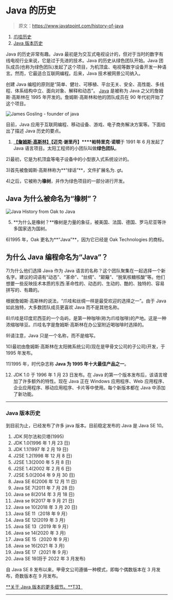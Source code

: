 # Java 的历史

> 原文：<https://www.javatpoint.com/history-of-java>

1.  [爪哇历史](#)
2.  [Java 版本历史](#version)

Java 的历史非常有趣。Java 最初是为交互式电视设计的，但对于当时的数字有线电视行业来说，它是过于先进的技术。Java 的历史从绿色团队开始。Java 团队成员(也称为绿色团队)发起了这个项目，为机顶盒、电视等数字设备开发一种语言。然而，它最适合互联网编程。后来，Java 技术被网景公司纳入。

创建 Java 编程的原则是“简单、健壮、可移植、平台无关、安全、高性能、多线程、体系结构中立、面向对象、解释和动态”。 [Java](java-tutorial) 是被称为 Java 之父的詹姆斯·高斯林在 1995 年开发的。詹姆斯·高斯林和他的团队成员在 90 年代初开始了这个项目。

![James Gosling - founder of java](../img/ea3c2c38e9a67f8cd66ad59f3cd54602.png)

目前，Java 应用于互联网编程、移动设备、游戏、电子商务解决方案等。下面给出了描述 Java 历史的要点。

1) **[【詹姆斯·高斯林】](james-gosling-father-of-java)【迈克·谢里丹】****帕特里克·诺顿**于 1991 年 6 月发起了 Java 语言项目。太阳工程师的小团队叫做**绿色团队**。

2)最初，它是为机顶盒等电子设备中的小型嵌入式系统设计的。

3)首先被詹姆斯·高斯林称为**“绿话”**，文件扩展名为. gt。

4)之后，它被称为**橡树**，并作为绿色项目的一部分进行开发。

## Java 为什么被命名为“橡树”？

![Java History from Oak to Java](../img/3c47a90009e21039c6dde73a1603e27f.png)

5) **为什么是橡树？**橡树是力量的象征，被美国、法国、德国、罗马尼亚等许多国家选为国树。

6)1995 年，Oak 更名为**“Java”**，因为它已经是 Oak Technologies 的商标。

## 为什么 Java 编程命名为“Java”？

7)为什么他们选择 Java 作为 Java 语言的名称？这个团队聚集在一起选择一个新名字。建议的词语有“动态”、“革命”、“丝绸”、“颠簸”、“脱氧核糖核酸”等。他们想要一些反映技术本质的东西:革命性的、动态的、生动的、酷的、独特的、容易拼写的、有趣的。

根据詹姆斯·高斯林的说法，“爪哇和丝绸一样是最受欢迎的选择之一”。由于 Java 如此独特，大多数团队成员更喜欢 Java 而不是其他名称。

8)爪哇是印度尼西亚的一个岛屿，是第一种咖啡(称为爪哇咖啡)的产地。这是一种浓缩咖啡豆。爪哇名字是詹姆斯·高斯林在办公室附近喝咖啡时选择的。

9)请注意，Java 只是一个名称，而不是缩写。

10)最初由詹姆斯·高斯林在太阳微系统公司(现在是甲骨文公司的子公司)开发，于 1995 年发布。

11)1995 年，时代杂志称 **Java 为 1995 年十大最佳产品之一**。

12) JDK 1.0 于 1996 年 1 月 23 日发布。在 Java 的第一个版本发布后，该语言增加了许多额外的特性。现在 Java 正在 Windows 应用程序、Web 应用程序、企业应用程序、移动应用程序、卡片等中使用。每个新版本都在 Java 中添加了新功能。

* * *

### Java 版本历史

到目前为止，已经发布了许多 java 版本。目前稳定发布的 Java 是 Java SE 10。

1.  JDK 阿尔法和贝塔(1995)
2.  JDK 1.0(1996 年 1 月 23 日)
3.  JDK 1.1(1997 年 2 月 19 日)
4.  J2SE 1.2(1998 年 12 月 8 日)
5.  J2SE 1.3(2000 年 5 月 8 日)
6.  J2SE 1.4(2002 年 2 月 6 日)
7.  J2SE 5.0(2004 年 9 月 30 日)
8.  Java SE 6(2006 年 12 月 11 日)
9.  Java SE 7(2011 年 7 月 28 日)
10.  Java se 8(2014 年 3 月 18 日)
11.  Java se 9(2017 年 9 月 21 日)
12.  Java se 10(2018 年 3 月 20 日)
13.  Java SE 11（2018 年 9 月）
14.  Java SE 12(2019 年 3 月)
15.  Java SE 13（2019 年 9 月）
16.  Java se 14(2020 年 3 月)
17.  Java SE 15（2020 年 9 月）
18.  Java se 16(2021 年 3 月)
19.  Java SE 17（2021 年 9 月）
20.  Java SE 18(将于 2022 年 3 月发布)

自 Java SE 8 发布以来，甲骨文公司遵循一种模式，即每个偶数版本在 3 月发布，奇数版本在 9 月发布。

[**关于 Java 版本的更多细节。**T3】](java-versions)

* * *